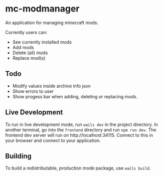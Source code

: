 # mc-modmanager

An application for managing minecraft mods.

Currently users can:
- See currently installed mods
- Add mods
- Delete (all) mods
- Replace mod(s)

## Todo

- Modify values inside archive info json
- Show errors to user
- Show progess bar when adding, deleting or replacing mods.

## Live Development

To run in live development mode, run `wails dev` in the project directory. In another terminal, go into the `frontend`
directory and run `npm run dev`. The frontend dev server will run on http://localhost:34115. Connect to this in your
browser and connect to your application.

## Building

To build a redistributable, production mode package, use `wails build`.

